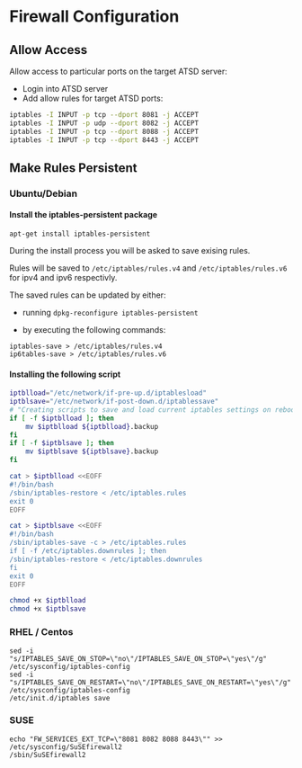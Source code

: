 # Firewall Configuration

## Allow Access

Allow access to particular ports on the target ATSD server:

* Login into ATSD server
* Add allow rules for target ATSD ports:

```sh
iptables -I INPUT -p tcp --dport 8081 -j ACCEPT
iptables -I INPUT -p udp --dport 8082 -j ACCEPT
iptables -I INPUT -p tcp --dport 8088 -j ACCEPT
iptables -I INPUT -p tcp --dport 8443 -j ACCEPT
```

## Make Rules Persistent

### Ubuntu/Debian

#### Install the iptables-persistent package

```
apt-get install iptables-persistent
```

During the install process you will be asked to save exising rules.

Rules will be saved to ```/etc/iptables/rules.v4``` and ```/etc/iptables/rules.v6``` for ipv4 and ipv6 respectivly.

The saved rules can be updated by either:

* running ```dpkg-reconfigure iptables-persistent``` 

* by executing the following commands:

```
iptables-save > /etc/iptables/rules.v4
ip6tables-save > /etc/iptables/rules.v6
```



#### Installing the following script


```sh
iptblload="/etc/network/if-pre-up.d/iptablesload"
iptblsave="/etc/network/if-post-down.d/iptablessave"
# "Creating scripts to save and load current iptables settings on reboot"
if [ -f $iptblload ]; then
	mv $iptblload ${iptblload}.backup
fi
if [ -f $iptblsave ]; then
	mv $iptblsave ${iptblsave}.backup
fi

cat > $iptblload <<EOFF
#!/bin/bash
/sbin/iptables-restore < /etc/iptables.rules
exit 0
EOFF

cat > $iptblsave <<EOFF
#!/bin/bash
/sbin/iptables-save -c > /etc/iptables.rules
if [ -f /etc/iptables.downrules ]; then
/sbin/iptables-restore < /etc/iptables.downrules
fi
exit 0
EOFF

chmod +x $iptblload
chmod +x $iptblsave
```

### RHEL / Centos

```
sed -i "s/IPTABLES_SAVE_ON_STOP=\"no\"/IPTABLES_SAVE_ON_STOP=\"yes\"/g" /etc/sysconfig/iptables-config
sed -i "s/IPTABLES_SAVE_ON_RESTART=\"no\"/IPTABLES_SAVE_ON_RESTART=\"yes\"/g" /etc/sysconfig/iptables-config
/etc/init.d/iptables save
```
### SUSE

```
echo "FW_SERVICES_EXT_TCP=\"8081 8082 8088 8443\"" >> /etc/sysconfig/SuSEfirewall2
/sbin/SuSEfirewall2
```



